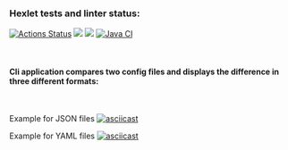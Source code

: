 ### Hexlet tests and linter status:
[![Actions Status](https://github.com/EvaOrdo/java-project-71/workflows/hexlet-check/badge.svg)](https://github.com/EvaOrdo/java-project-71/actions)
<a href="https://codeclimate.com/github/EvaOrdo/java-project-71/maintainability"><img src="https://api.codeclimate.com/v1/badges/fa1777ceeba6c7042ce7/maintainability" /></a>
<a href="https://codeclimate.com/github/EvaOrdo/java-project-71/test_coverage"><img src="https://api.codeclimate.com/v1/badges/fa1777ceeba6c7042ce7/test_coverage" /></a>
[![Java CI](https://github.com/EvaOrdo/java-project-71/actions/workflows/main.yml/badge.svg)](https://github.com/EvaOrdo/java-project-71/actions/workflows/main.yml)

<br>

#### Cli application compares two config files and displays the difference in three different formats:
<br>


Example for JSON files
[![asciicast](https://asciinema.org/a/555929.svg)](https://asciinema.org/a/555929)

Example for YAML files
[![asciicast](https://asciinema.org/a/555930.svg)](https://asciinema.org/a/555930)
